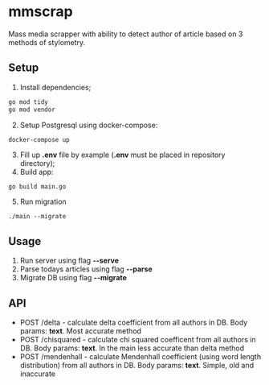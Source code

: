 # mmscrap
Mass media scrapper with ability to detect author of article based on 3 methods of stylometry.
## Setup
1. Install dependencies;
```bash
go mod tidy
go mod vendor
```
2. Setup Postgresql using docker-compose: 
```bash
docker-compose up
```
3. Fill up **.env** file by example (**.env** must be placed in repository directory);
4. Build app:
```
go build main.go
```
5. Run migration
```
./main --migrate
```
## Usage
1. Run server using flag **--serve**
2. Parse todays articles using flag **--parse**
3. Migrate DB using flag **--migrate**
## API
* POST /delta - calculate delta coefficient from all authors in DB. Body params: **text**.
Most accurate method 
* POST /chisquared - calculate chi squared coefficent from all authors in DB. Body params: **text**.
In the main less accurate than delta method
* POST /mendenhall - calculate Mendenhall coefficient (using word length distribution) from all authors in DB. Body params: **text**.
Simple, old and inaccurate
